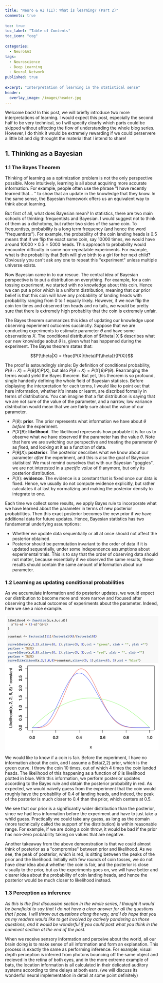 ```yaml
---
title: "Neuro & AI (II): What is learning? (Part 2)"
comments: true

toc: true
toc_label: "Table of Contents"
toc_icon: "cog"

categories:
  - Neuro&AI
tags:
  - Neuroscience
  - Deep Learning
  - Neural Network
published: true

excerpt: "Interpretation of learning in the statistical sense"
header:
  overlay_image: /images/header.jpg
---
```


Welcome back! In this post, we will briefly introduce two more interpretations of learning. I would expect this post, especially the second half to be very technical, so I will specify clearly which parts could be skipped without affecting the flow of understanding the whole blog series. However, I do think it would be extremely rewarding if we could perservere a little bit and dig throught the material that I intend to share!

<!-- - Thinking as Bayesian
- Statistical learning
    - Hypothesis class, Empirical risk minimizer
    - PAC learnable
    - No free lunch
- Compare and contrast -->

## 1. Thinking as a Bayesian

### 1.1 The Bayes Theorem

Thinking of learning as a optimization problem is not the only perspective possible. More intuitively, learning is all about acquiring more accurate information. For example, people often use the phrase "I have recently learned that... " to show that an update in the knowledge that they know. In the same sense, the Bayesian framework offers us an equivalent way to think about learning.

But first of all, what does Bayesian mean? In statistics, there are two main schools of thinking: frequentists and Bayesian. I would suggest not to think of them as a dichotomy, but rather two sides of the same coin. To frequentists, probability is a long term frequency (and hence the word "frequentists"). For example, the probability of the coin landing heads is $0.5$ means that if we flip the exact same coin, say $10000$ times, we would have around $10000 \times 0.5 = 5000$ heads. This approach to probability would encounter difficulty in some non-repeatable experiments. For example, what is the probability that Beth will give birth to a girl for her next child? Obviously you can't ask any one to repeat this "experiment" unless multiple universe exists. 

Now Bayesian came in to our rescue. The central idea of Bayesian perspective is to put a distribution on everything. For example, for a coin tossing experiment, we started with no knowledge about this coin. Hence we can put a prior which is a uniform distribution, meaning that our prior belief is that this coin will have any probability of landing heads with probability ranging from 0 to 1 equally likely. However, if we now flip the coin ten times and observed ten heads and no tails, we would be pretty sure that there is extremely high probablity that the coin is extremely unfair. 

The Bayes theorem summarizes this idea of updating our knowledge upon observing experiment outcomes succinctly. Suppose that we are conducting experiments to estimate parameter $\theta$ and have some observations $X$. The conditional distribution of $\theta\| X $ describes what our new knowledge aobut $\theta$ is, given what has happened during the experiment. The Bayes theorem states that:

$$P(\theta|X) = \frac{P(X|\theta)P(\theta)}{P(X)}$$

The proof is astoundingly simple: By definition of conditional probability, $P(\theta \cap X) = P(\theta\|X)P(X)$, but also $P(\theta \cap X) = P(X\|\theta)P(\theta)$. Rearranging the terms would yield the Bayes theorem. But yet, this theorem is so profound, single handedly defining the whole field of Bayesian statistcs. Before displaying the interpretation for each terms, I would like to point out that here information, whether it's innate or learnt, are discribed formally in terms of distributions. You can imagine that a flat distribution is saying that we are not sure of the value of the parameter, and a narrow, low variance distribution would mean that we are fairly sure about the value of our parameter. 

- $P(\theta)$: **prior**. The prior represents what information we have about $\theta$ _before_ the experiment. 
- $P(X\|\theta)$: **likelihood**. The likelihood represents how probable it is for us to observe what we have observed if the parameter has the value $\theta$. Note that here we are switching our perspective and treating the parameter $\theta$ as _fixed_, and looking at it as a function of data.
- $P(\theta\|X)$: **posterior**. The posterior describes what we know about our parameter _after_ the experiment, and this is also the goal of Bayesian statistics! We must remind ourselves that with our Bayesian "goggles", we are not interested in a _specific value_ of $\theta$ anymore, but only its posterior distribution.
- $P(X)$: **evidence**. The evidence is a constant that is fixed once our data is fixed. Hence, we usually do not compute evidence explicitly, but rather calculates it at last by normalizing and making the posterior density to integrate to one.

Each time we collect some results, we apply Bayes rule to incorporate what we have learned about the parameter in terms of new posterior probabilities. Then this exact posterior becomes the new prior if we have additional data for future updates. Hence, Bayesian statistics has two fundamental underlying assumptions:

- Whether we update data sequentially or all at once should not affect the posterior obtained.
- Posterior should be permutation invariant to the order of data if it is updated sequentially, under some independence assumptions about experimental trials. This is to say that the order of observing data should not matter, because essentially if we observed the same results, these results should contain the same amount of information about our parameter.

### 1.2 Learning as updating conditional probabilities

As we accumulate information and do posterior updates, we would expect our distribution to become more and more narrow and focused after observing the actual outcomes of experiments about the parameter. Indeed, here we see a nice example. 

![](/images/posterior_compromise.png)

We would like to know if a coin is fair. Before the experiment, I have no information about the coin, and I assume a Beta(2,2) prior, which is the green curve. I throw the coin $10$ times, out of which $4$ times the coin landed heads. The likelihood of this happening as a function of $\theta$ is likelihood plotted in blue. With this information, we perform posterior updates according to the Bayes rule and obtain the posterior probability in red. As expected, we would naively guess from the experiment that the coin would roughly have the probability of $0.4$ of landing heads, and indeed, the peak of the posterior is much closer to $0.4$ than the prior, which centers at $0.5$.

We see that our prior is a significantly wider distribution than the posterior, since we had less information before the experiment and have to just take a whild guess. Practically we could take any guess, as long as the domain (more technically called the support of the distribution) is within reasonable range. For example, if we are doing a coin throw, it would be bad if the prior has non-zero probability taking on values that are negative.

Another takeaway from the above demonstration is that we could almost think of posterior as a "compromise" between prior and likelihood. As we see, the peak of posterior, which is red, is sitting between the peaks of the prior and the likelihood. Initially with few rounds of coin tosses, we do not have clear idea about whether the coin is fair, and the posterior is close visually to the prior, but as the experiments goes on, we will have better and clearer idea about the probability of coin landing heads, and hence the posterior would be much closer to likelihood instead.

### 1.3 Perception as inference

_As this is the first discussion section in the whole series, I thought it would be beneficial to say that I do not have a clear answer for all the questions that I pose. I will throw out questions along the way, and I do hope that you as my readers would like to get involved by actively pondering on those questions, and it would be wonderful if you could post what you think in the comment section at the end of the post._

When we receive sensory information and perceive about the world, all our brain doing is to make sense of all information and form an explanation. This process is exactly the same as performing inference. For example, visual depth perception is inferred from photons bouncing off the same object and recieved in the retina of both eyes, and in the more extreme example of bats, the location information is all calculated in their delicated auditory systems according to time delays at both ears. (we will discuss its wonderful neural implementation in detail at some point definitely) 






